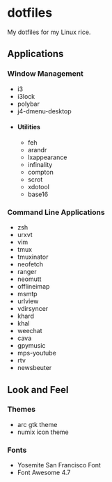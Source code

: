 # dotfiles
My dotfiles for my Linux rice.

## Applications

### Window Management

- i3
- i3lock
- polybar
- j4-dmenu-desktop
- #### Utilities
  - feh
  - arandr
  - lxappearance
  - infinality
  - compton
  - scrot
  - xdotool
  - base16

### Command Line Applications

- zsh
- urxvt
- vim
- tmux
- tmuxinator
- neofetch
- ranger
- neomutt
- offlineimap
- msmtp
- urlview
- vdirsyncer
- khard
- khal
- weechat
- cava
- gpymusic
- mps-youtube
- rtv
- newsbeuter

## Look and Feel

### Themes

- arc gtk theme
- numix icon theme

### Fonts

- Yosemite San Francisco Font
- Font Awesome 4.7
